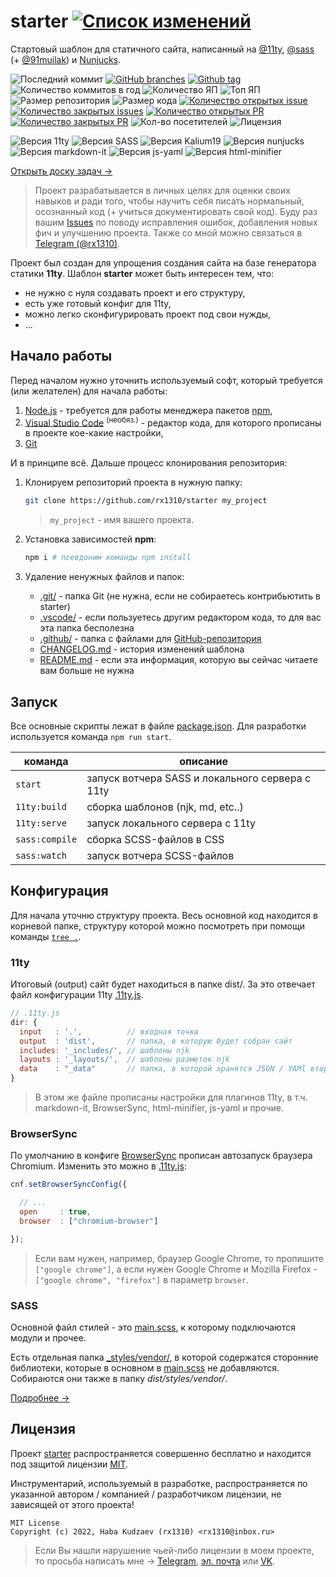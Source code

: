 # starter [![Список изменений](https://img.shields.io/github/package-json/version/rx1310/starter/develop?label=%20)](CHANGELOG.md)

Стартовый шаблон для статичного сайта, написанный на [@11ty][gh_11ty], [@sass][gh_sass] (+ [@91muilak][gh_k19]) и [Nunjucks][gh_njk].

![Последний коммит](https://img.shields.io/github/last-commit/rx1310/starter)
[![GitHub branches](https://badgen.net/github/branches/rx1310/starter)](https://github.com/rx1310/starter/)
[![Github tag](https://badgen.net/github/tag/rx1310/starter)](https://github.com/rx1310/starter/tags/)
![Количество коммитов в год](https://img.shields.io/github/commit-activity/y/rx1310/starter)
![Количество ЯП](https://img.shields.io/github/languages/count/rx1310/starter?color=fff)
![Топ ЯП](https://img.shields.io/github/languages/top/rx1310/starter?color=C76494)
![Размер репозитория](https://img.shields.io/github/repo-size/rx1310/starter?color=ffb600)
![Размер кода](https://img.shields.io/github/languages/code-size/rx1310/starter)
[![Количество открытых issue](https://img.shields.io/github/issues-raw/rx1310/starter)
![Количество закрытых issues](https://img.shields.io/github/issues-closed-raw/rx1310/starter?color=354a6d)](https://github.com/rx1310/starter/issues)
[![Количество открытых PR](https://img.shields.io/github/issues-pr-raw/rx1310/starter?label=open%20PR%27s)
![Количество закрытых PR](https://img.shields.io/github/issues-pr-closed-raw/rx1310/starter?label=closed%20PR%27s)](https://github.com/rx1310/starter/pulls)
![Кол-во посетителей](https://visitor-badge.laobi.icu/badge?page_id=rx1310.starter)
![Лицензия](https://img.shields.io/github/license/rx1310/starter)


![Версия 11ty](https://img.shields.io/github/package-json/dependency-version/rx1310/starter/dev/@11ty/eleventy/main?color=fff)
![Версия SASS](https://img.shields.io/github/package-json/dependency-version/rx1310/starter/dev/sass/main?color=CC6699)
![Версия Kalium19](https://img.shields.io/github/package-json/dependency-version/rx1310/starter/dev/@rx1310/kalium19/main?color=000)
![Версия nunjucks](https://img.shields.io/github/package-json/dependency-version/rx1310/starter/dev/nunjucks/main?color=1f4219)
![Версия markdown-it](https://img.shields.io/github/package-json/dependency-version/rx1310/starter/dev/markdown-it/main?label=markdown-it)
![Версия js-yaml](https://img.shields.io/github/package-json/dependency-version/rx1310/starter/dev/js-yaml/main?color=ea8a27)
![Версия html-minifier](https://img.shields.io/github/package-json/dependency-version/rx1310/starter/dev/html-minifier/main?color=E34F26)

[Открыть доску задач →][gh_project]

> Проект разрабатывается в личных целях для оценки своих навыков и ради того, чтобы научить себя писать нормальный, осознанный код (+ учиться документировать свой код). Буду раз вашим [Issues](https://github.com/rx1310/starter/issues) по поводу исправления ошибок, добавления новых фич и улучшению проекта. Также со мной можно связаться в [Telegram (@rx1310)][rx1310_tg].

Проект был создан для упрощения создания сайта на базе генератора статики **11ty**. Шаблон **starter** может быть интересен тем, что:
- не нужно с нуля создавать проект и его структуру,
- есть уже готовый конфиг для 11ty,
- можно легко сконфигурировать проект под свои нужды,
- ...

## Начало работы
Перед началом нужно уточнить используемый софт, который требуется (или желателен) для начала работы:

1. [Node.js][nodejs] - требуется для работы менеджера пакетов [npm][npm],
2. [Visual Studio Code][vscode] <sup>(необяз.)</sup> - редактор кода, для которого прописаны в проекте кое-какие настройки,
3. [Git][git]

И в принципе всё. Дальше процесс клонирования репозитория:

1. Клонируем репозиторий проекта в нужную папку:

    ```bash
    git clone https://github.com/rx1310/starter my_project
    ```
    > `my_project` - имя вашего проекта.

2. Установка зависимостей **npm**:

    ```bash
    npm i # псевдоним команды npm install
    ```

3. Удаление ненужных файлов и папок:
    - [.git/](.git/) - папка Git (не нужна, если не собираетесь контрибьютить в starter)
    - [.vscode/](.vscode/) - если пользуетесь другим редактором кода, то для вас эта папка бесполезна
    - [.github/](.github/) - папка с файлами для [GitHub-репозитория](https://github.com/rx1310/starter)
    - [CHANGELOG.md](CHANGELOG.md) - история изменений шаблона
    - [README.md](README.md) - если эта информация, которую вы сейчас читаете вам больше не нужна

## Запуск
Все основные скрипты лежат в файле [package.json](package.json). Для разработки используется команда `npm run start`.

| команда        | описание                                        |
| -------------- | ----------------------------------------------- |
| `start`        | запуск вотчера SASS и локального сервера с 11ty |
| `11ty:build`   | сборка шаблонов (njk, md, etc..)                |
| `11ty:serve`   | запуск локального сервера с 11ty                |
| `sass:compile` | сборка SCSS-файлов в CSS                        |
| `sass:watch`   | запуск вотчера SCSS-файлов                      |

## Конфигурация
Для начала уточню структуру проекта. Весь основной код находится в корневой папке, структуру которой можно посмотреть при помощи команды [`tree .`](https://losst.ru/komanda-tree-linux).

### 11ty
Итоговый (output) сайт будет находиться в папке dist/. За это отвечает файл конфигурации 11ty [.11ty.js](.11ty.js).

```js
// .11ty.js
dir: {
  input   : '.',          // входная точка
  output  : 'dist',       // папка, в которую будет собран сайт
  includes: '_includes/', // шаблоны njk
  layouts : '_layouts/',  // шаблоны разметок njk
  data    : "_data"       // папка, в которой хранятся JSON / YAMl второстепенные файлы с конфигурацией
}
```

> В этом же файле прописаны настройки для плагинов 11ty, в т.ч. markdown-it, BrowserSync, html-minifier, js-yaml и прочие.

### BrowserSync
По умолчанию в конфиге [BrowserSync](https://browsersync.io/) прописан автозапуск браузера Chromium. Изменить это можно в [.11ty.js](.11ty.js):

```js
cnf.setBrowserSyncConfig({

  // ...
  open     : true,
  browser  : ["chromium-browser"]

});
```

> Если вам нужен, например, браузер Google Chrome, то пропишите `["google chrome"]`, а если нужен Google Chrome и Mozilla Firefox - `["google chrome", "firefox"]` в параметр `browser`.

### SASS
Основной файл стилей - это [main.scss](_styles/main.scss), к которому подключаются модули и прочее.

Есть отдельная папка [_styles/vendor/](_styles/vendor/), в которой содержатся сторонние библиотеки, которые в основном в [main.scss](_styles/main.scss) не добавляются. Собираются они также в папку *dist/styles/vendor/*.

[Подробнее →](_styles/README.md)

## Лицензия
Проект [starter](https://github.com/rx1310/starter) распространяется совершенно бесплатно и находится под защитой лицензии [MIT](LICENSE).

Инструментарий, используемый в разработке, распространяется по указанной автором / компанией / разработчиком лицензии, не зависящей от этого проекта!

```
MIT License
Copyright (c) 2022, Haba Kudzaev (rx1310) <rx1310@inbox.ru>
```

> Если Вы нашли нарушение чьей-либо лицензии в моем проекте, то просьба написать мне → [Telegram][rx1310_tg], [эл. почта][rx1310_mail] или [VK][rx1310_vk].

[gh_11ty]: https://github.com/11ty
[gh_sass]: https://github.com/sass
[gh_k19]: https://github.com/91muilak
[gh_njk]: https://github.com/mozilla/nunjucks
[gh_project]: https://github.com/users/rx1310/projects/3
[vscode]: https://code.visualstudio.com/
[nodejs]: https://nodejs.org/
[npm]: https://www.npmjs.com/
[git]: https://git-scm.com/
[rx1310_tg]: https://t.me/rx1310
[rx1310_vk]: https://vk.com/rx1310
[rx1310_mail]: mailto:rx1310@inbox.ru

